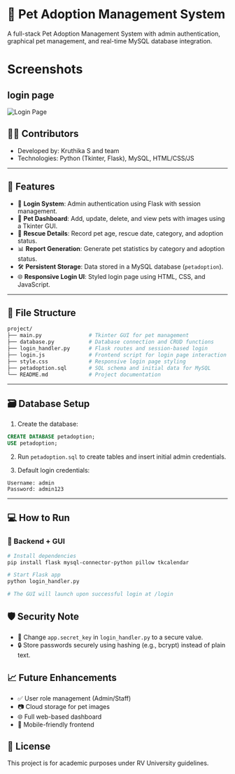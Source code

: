 # 🐾 Pet Adoption Management System

A full-stack Pet Adoption Management System with admin authentication, graphical pet management, and real-time MySQL database integration.

# Screenshots

## login page
 ![Login Page](static\images\login.png)

## 👩‍💻 Contributors
- Developed by: Kruthika S and team
- Technologies: Python (Tkinter, Flask), MySQL, HTML/CSS/JS

---

## 🚀 Features

- 🔐 **Login System**: Admin authentication using Flask with session management.
- 🐶 **Pet Dashboard**: Add, update, delete, and view pets with images using a Tkinter GUI.
- 📅 **Rescue Details**: Record pet age, rescue date, category, and adoption status.
- 📊 **Report Generation**: Generate pet statistics by category and adoption status.
- 🛠️ **Persistent Storage**: Data stored in a MySQL database (`petadoption`).
- 🌐 **Responsive Login UI**: Styled login page using HTML, CSS, and JavaScript.

---

## 🧾 File Structure

```bash
project/
├── main.py               # Tkinter GUI for pet management
├── database.py           # Database connection and CRUD functions
├── login_handler.py      # Flask routes and session-based login
├── login.js              # Frontend script for login page interaction
├── style.css             # Responsive login page styling
├── petadoption.sql       # SQL schema and initial data for MySQL
└── README.md             # Project documentation
```

---

## 🗃️ Database Setup

1. Create the database:
```sql
CREATE DATABASE petadoption;
USE petadoption;
```

2. Run `petadoption.sql` to create tables and insert initial admin credentials.

3. Default login credentials:
```
Username: admin
Password: admin123
```

---

## 💻 How to Run

### 🔹 Backend + GUI

```bash
# Install dependencies
pip install flask mysql-connector-python pillow tkcalendar

# Start Flask app
python login_handler.py

# The GUI will launch upon successful login at /login
```


## 🛡️ Security Note

- 🔑 Change `app.secret_key` in `login_handler.py` to a secure value.
- 🔒 Store passwords securely using hashing (e.g., bcrypt) instead of plain text.


## 📈 Future Enhancements

- ✅ User role management (Admin/Staff)
- 📷 Cloud storage for pet images
- 🌐 Full web-based dashboard
- 📱 Mobile-friendly frontend


## 📜 License

This project is for academic purposes under RV University guidelines.
